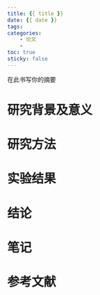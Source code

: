 ```yaml
---
title: {{ title }}
date: {{ date }}
tags:
categories:
    - 论文
    - 
toc: true
sticky: false
---
```


在此书写你的摘要


<!--more-->

# 研究背景及意义


# 研究方法


# 实验结果


# 结论


# 笔记


# 参考文献